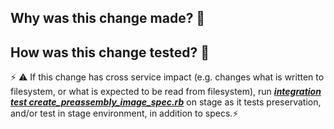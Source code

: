 ## Why was this change made? 🤔



## How was this change tested? 🤨

⚡ ⚠ If this change has cross service impact (e.g. changes what is written to filesystem, or what is expected to be read from filesystem), run ***[integration test create_preassembly_image_spec.rb](https://github.com/sul-dlss/infrastructure-integration-test)*** on stage as it tests preservation, and/or test in stage environment, in addition to specs.⚡


